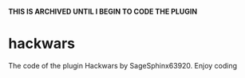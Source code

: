 **THIS IS ARCHIVED UNTIL I BEGIN TO CODE THE PLUGIN**

# hackwars
The code of the plugin Hackwars by SageSphinx63920. Enjoy coding
